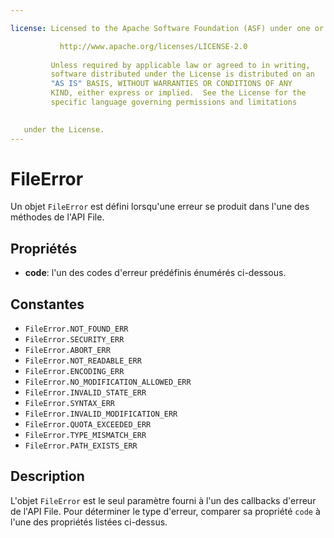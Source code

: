 ```yaml
---

license: Licensed to the Apache Software Foundation (ASF) under one or more contributor license agreements. See the NOTICE file distributed with this work for additional information regarding copyright ownership. The ASF licenses this file to you under the Apache License, Version 2.0 (the "License"); you may not use this file except in compliance with the License. You may obtain a copy of the License at

           http://www.apache.org/licenses/LICENSE-2.0
    
         Unless required by applicable law or agreed to in writing,
         software distributed under the License is distributed on an
         "AS IS" BASIS, WITHOUT WARRANTIES OR CONDITIONS OF ANY
         KIND, either express or implied.  See the License for the
         specific language governing permissions and limitations
    

   under the License.
---
```


# FileError

Un objet `FileError` est défini lorsqu'une erreur se produit dans l'une des méthodes de l'API File.

## Propriétés

*   **code**: l'un des codes d'erreur prédéfinis énumérés ci-dessous.

## Constantes

*   `FileError.NOT_FOUND_ERR`
*   `FileError.SECURITY_ERR`
*   `FileError.ABORT_ERR`
*   `FileError.NOT_READABLE_ERR`
*   `FileError.ENCODING_ERR`
*   `FileError.NO_MODIFICATION_ALLOWED_ERR`
*   `FileError.INVALID_STATE_ERR`
*   `FileError.SYNTAX_ERR`
*   `FileError.INVALID_MODIFICATION_ERR`
*   `FileError.QUOTA_EXCEEDED_ERR`
*   `FileError.TYPE_MISMATCH_ERR`
*   `FileError.PATH_EXISTS_ERR`

## Description

L'objet `FileError` est le seul paramètre fourni à l'un des callbacks d'erreur de l'API File. Pour déterminer le type d'erreur, comparer sa propriété `code` à l'une des propriétés listées ci-dessus.